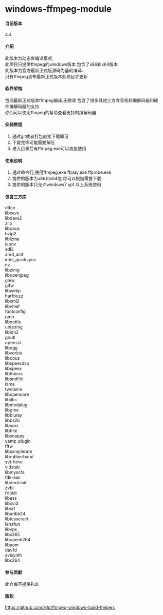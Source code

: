# windows-ffmpeg-module   

#### 当前版本

4.4
 
#### 介绍
此版本为动态库编译模式.  
此项目只提供ffmpeg的windows版本.包含了x86和x64版本  
此版本为官方最新正式版源码为基础编译.  
只有ffmpeg发布最新正式版本此项目才更新

#### 软件架构
包涵最新正式版本ffmpeg编译,无修改
包含了很多其他三方库音视频编解码器和硬件编解码器的支持  
你们可以使用ffmpeg的帮助查看支持的编解码器  

#### 安装教程

1.  通过git或者打包直接下载即可
2.  下载完毕可能需要解压
3.  进入目录后有ffmpeg.exe可以直接使用

#### 使用说明

1.  通过命令行,使用ffmpeg.exe ffplay.exe ffprobe.exe
2.  提供的版本为x86和x64位.你可以根据需要下载
3.  提供的版本只允许windows7 sp1 以上系统使用

#### 包含三方库
dlfcn  
libxavs  
libdavs2  
zlib  
libcaca  
bzip2  
liblzma  
iconv  
sdl2  
amd_amf  
intel_quicksync  
nv  
libzimg  
libopenjpeg  
glew  
glfw  
libwebp  
harfbuzz  
libxml2  
libvmaf  
fontconfig  
gmp  
libnettle  
unistring  
libidn2  
gnutl    
openssl  
libogg  
libvorbis  
libopus  
libspeexdsp  
libspeex  
libtheora  
libsndfile   
lame  
twolame   
libopencore   
libilbc   
libmodplug  
libgme  
libbluray  
libbs2b  
libsoxr  
libflite  
libsnappy  
vamp_plugin  
fftw  
libsamplerate   
librubberband  
svt-hevc  
vidstab  
libmysofa   
fdk-aac  
libdecklink  
zvbi  
fribidi  
libass   
libxvid  
libsrt  
libaribb24  
libtesseract  
lensfun   
libvpx  
libx265  
libopenh264  
libaom  
dav1d  
avisynth    
libx264 

#### 参与贡献

此仓库不提供Pull.


#### 版权
https://github.com/rdp/ffmpeg-windows-build-helpers